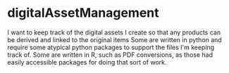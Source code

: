 # digitalAssetManagement
I want to keep track of the digital assets I create so that any products can be derived and linked to the original items 
Some are written in python and require some atypical python packages to support the files I'm keeping track of.
Some are written in R, such as PDF conversions, as those had easily accessible packages for doing that sort of work.

